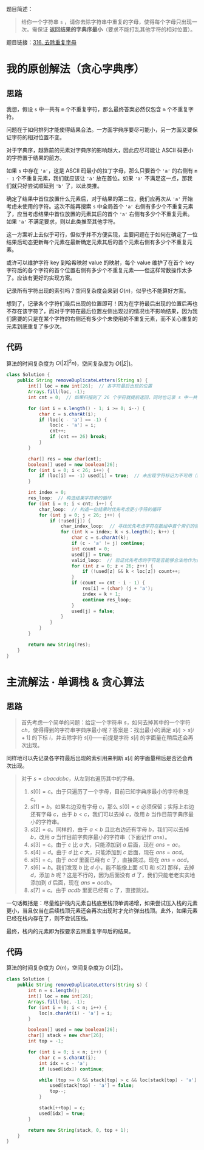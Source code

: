 题目简述：

> 给你一个字符串 `s` ，请你去除字符串中重复的字母，使得每个字母只出现一次。需保证 **返回结果的字典序最小**（要求不能打乱其他字符的相对位置）。

题目链接：[316. 去除重复字母](https://leetcode.cn/problems/remove-duplicate-letters/)

# 我的原创解法（贪心字典序）

## 思路

我想，假设 `s` 中一共有 `m` 个不重复字符，那么最终答案必然仅包含 `m` 个不重复字符。

问题在于如何排列才能使得结果合法。一方面字典序要尽可能小，另一方面又要保证字符的相对位置不变。

对于字典序，越靠前的元素对字典序的影响越大，因此应尽可能让 ASCII 码更小的字符置于结果的前方。

如果 `s` 中存在 `'a'`，这是 ASCII 码最小的拉丁字母，那么只要首个 `'a'` 的右侧有 `m - 1` 个不重复元素，我们就应该让 `'a'` 放在首位。如果 `'a'` 不满足这一点，那我们就只好尝试顺延到 `'b'` 了，以此类推。

确定了结果中首位放置什么元素后，对于结果的第二位，我们应再次从 `'a'` 开始考虑未使用的字符。这次不能再搜索 `s` 中全局首个 `'a'` 右侧有多少个不重复元素了，应当考虑结果中首位放置的元素其后的首个 `'a'` 右侧有多少个不重复元素。如果 `'a'` 不满足要求，则以此类推至其他字符。

这一方案听上去似乎可行，但似乎并不方便实现，主要问题在于如何在确定了一位结果后动态更新每个元素在最新确定元素其后的首个元素右侧有多少个不重复元素。

或许可以维护字符 key 到哈希映射 value 的映射，每个 value 维护了在首个 key 字符后的各个字符的首个位置右侧有多少个不重复元素——但这样常数操作太多了。应该有更好的实现方案。

记录所有字符出现的索引吗？空间复杂度会来到 $O(n)$，似乎也不能算好方案。

想到了，记录各个字符们最后出现的位置即可！因为在字符最后出现的位置后再也不存在该字符了，而对于字符在最后位置左侧出现过的情况也不影响结果，因为我们需要的只是在某个字符的右侧还有多少个未使用的不重复元素，而不关心重复的元素到底重复了多少次。

## 代码

算法的时间复杂度为 $O(|\Sigma|^2n)$，空间复杂度为 $O(|\Sigma|)$。

```java
class Solution {
    public String removeDuplicateLetters(String s) {
        int[] loc = new int[26];  // 各字符最后出现的位置
        Arrays.fill(loc, -1);
        int cnt = 0;  // 如果扫描到了 26 个字符就提前返回，同时也记录 s 中一共有多少个不重复元素

        for (int i = s.length() - 1; i >= 0; i--) {
            char c = s.charAt(i);
            if (loc[c - 'a'] == -1) {
                loc[c - 'a'] = i;
                cnt++;
                if (cnt == 26) break;
            }
        }

        char[] res = new char[cnt];
        boolean[] used = new boolean[26];
        for (int i = 0; i < 26; i++) {
            if (loc[i] == -1) used[i] = true;  // 未出现字符标记为不可用（逻辑上可视为已使用）
        }

        int index = 0;
        res_loop:  // 构造结果字符串的循环
        for (int i = 0; i < cnt; i++) {
            char_loop:  // 构造一位结果时优先考虑更小字符的循环
            for (int j = 0; j < 26; j++) {
                if (!used[j]) {
                    char_index_loop:  // 寻找优先考虑字符在数组中首个索引的循环
                    for (int k = index; k < s.length(); k++) {
                        char c = s.charAt(k);
                        if (c - 'a' != j) continue;
                        int count = 0;
                        used[j] = true;
                        valid_loop:  // 验证优先考虑的字符是否能够合法地作为此位结果的循环
                        for (int z = 0; z < 26; z++) {
                            if (!used[z] && k < loc[z]) count++;
                        }
                        if (count == cnt - i - 1) {
                            res[i] = (char) (j + 'a');
                            index = k + 1;
                            continue res_loop;
                        }
                        used[j] = false;
                    }
                }
            }
        }

        return new String(res);
    }
}
```

# 主流解法 · 单调栈 & 贪心算法

## 思路

> 首先考虑一个简单的问题：给定一个字符串 $s$，如何去掉其中的一个字符 $ch$，使得得到的字符串字典序最小呢？答案是：找出最小的满足 $s[i]>s[i+1]$ 的下标 $i$，并去除字符 $s[i]$——前提是字符 $s[i]$ 的字面量在稍后还会再次出现。
>

同样地可以先记录各字符最后出现的索引用来判断 $s[i]$ 的字面量稍后是否还会再次出现。

> 对于 $s=cbacdcbc$，从左到右遍历其中的字母。
>
> 1. $s[0]=c$。由于只遍历了一个字母，目前已知字典序最小的字符串是 $c$。
> 2. $s[1]=b$。如果右边没有字母 $c$，那么 $s[0]=c$ 必须保留；实际上右边还有字母 $c$，由于 $b<c$，我们可以去掉 $c$，改用 $b$ 当作目前字典序最小的字符串。
> 3. $s[2]=a$。同样的，由于 $a<b$ 且比右边还有字母 $b$，我们可以去掉 $b$，改用 $a$ 当作目前字典序最小的字符串（下面记作 $ans$）。
> 4. $s[3]=c$。由于 $c$ 比 $a$ 大，只能添加到 $a$ 后面，现在 $ans=ac$。
> 5. $s[4]=d$。由于 $d$ 比 $c$ 大，只能添加到 $c$ 后面，现在 $ans=acd$。
> 6. $s[5]=c$。由于 $acd$ 里面已经有 $c$ 了，直接跳过。现在 $ans=acd$。
> 7. $s[6]=b$。我们发现 $b$ 比 $d$ 小，能不能像上面 $s[1]$ 和 $s[2]$ 那样，去掉 $d$，添加 $b$ 呢？这是不行的，因为后面没有 $d$ 了，我们只能老老实实地添加到 $d$ 后面，现在 $ans=acdb$。
> 8. $s[7]=c$。由于 $acdb$ 里面已经有 $c$ 了，直接跳过。

一句话概括是：尽量维护栈内元素自栈底至栈顶单调递增，如果尝试压入栈的元素更小，当且仅当在后续栈顶元素还会再次出现时才允许弹出栈顶。此外，如果元素已经在栈内存在了，则不尝试压栈。

最终，栈内的元素即为按要求去除重复字母后的结果。

## 代码

算法的时间复杂度为 $O(n)$，空间复杂度为 $O(|\Sigma|)$。

```java
class Solution {
    public String removeDuplicateLetters(String s) {
        int n = s.length();
        int[] loc = new int[26];
        Arrays.fill(loc, -1);
        for (int i = 0; i < n; i++) {
            loc[s.charAt(i) - 'a'] = i;
        }

        boolean[] used = new boolean[26];
        char[] stack = new char[26];
        int top = -1;

        for (int i = 0; i < n; i++) {
            char c = s.charAt(i);
            int idx = c - 'a';
            if (used[idx]) continue;

            while (top >= 0 && stack[top] > c && loc[stack[top] - 'a'] > i) {
                used[stack[top] - 'a'] = false;
                top--;
            }

            stack[++top] = c;
            used[idx] = true;
        }

        return new String(stack, 0, top + 1);
    }
}
```

